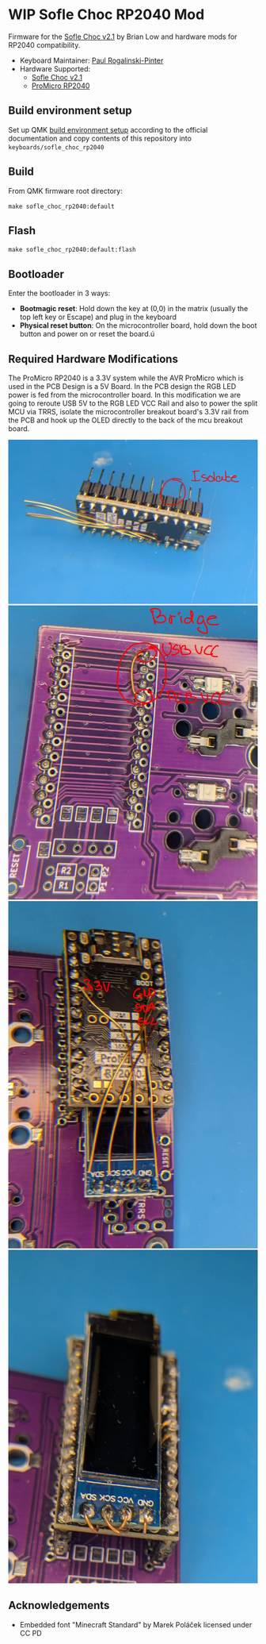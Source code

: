 # WIP Sofle Choc RP2040 Mod

Firmware for the [Sofle Choc v2.1](https://github.com/josefadamcik/SofleKeyboard/tree/master/Sofle_Choc) by Brian Low
and hardware mods for RP2040 compatibility.

* Keyboard Maintainer: [Paul Rogalinski-Pinter](https://github.com/pulsar256/sofle_choc_rp2040)
* Hardware Supported:
    * [Sofle Choc v2.1](https://github.com/josefadamcik/SofleKeyboard/tree/master/Sofle_Choc)
    * [ProMicro RP2040](https://de.aliexpress.com/item/1005006599393967.html)

## Build environment setup

Set up QMK [build environment setup](https://docs.qmk.fm/#/getting_started_build_tools) according to the official
documentation and copy contents of this repository into `keyboards/sofle_choc_rp2040`

## Build

From QMK firmware root directory:

    make sofle_choc_rp2040:default

## Flash

    make sofle_choc_rp2040:default:flash

## Bootloader

Enter the bootloader in 3 ways:

* **Bootmagic reset**: Hold down the key at (0,0) in the matrix (usually the top left key or Escape) and plug in the
  keyboard
* **Physical reset button**: On the microcontroller board, hold down the boot button and power on or reset the board.ú

## Required Hardware Modifications

The ProMicro RP2040 is a 3.3V system while the AVR ProMicro which is used in the PCB Design is a 5V Board. In the PCB
design the RGB LED power is fed from the microcontroller board. In this modification we are going to reroute USB 5V to
the RGB LED VCC Rail and also to power the split MCU via TRRS, isolate the microcontroller breakout board's 3.3V rail
from the PCB and hook up the OLED directly to the back of the mcu breakout board.

![Isolate 3.3V rail from PCB](doc/isolate.png)
![Bridge USB 5V rail to PCB](doc/bridge.png)
![OLED Wiring](doc/oled.png)
![OLED Mounting](doc/oled_mount.png)

## Acknowledgements

- Embedded font "Minecraft Standard" by Marek Poláček licensed under CC PD
